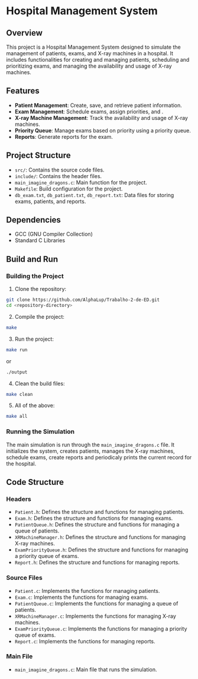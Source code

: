# Hospital Management System

## Overview
This project is a Hospital Management System designed to simulate the management of patients, exams, and X-ray machines in a hospital. It includes functionalities for creating and managing patients, scheduling and prioritizing exams, and managing the availability and usage of X-ray machines.

## Features
- **Patient Management**: Create, save, and retrieve patient information.
- **Exam Management**: Schedule exams, assign priorities, and .
- **X-ray Machine Management**: Track the availability and usage of X-ray machines.
- **Priority Queue**: Manage exams based on priority using a priority queue.
- **Reports**: Generate reports for the exam.

## Project Structure
- `src/`: Contains the source code files.
- `include/`: Contains the header files.
- `main_imagine_dragons.c`: Main function for the project.
- `Makefile`: Build configuration for the project.
- `db_exam.txt`, `db_patient.txt`, `db_report.txt`: Data files for storing exams, patients, and reports.

## Dependencies
- GCC (GNU Compiler Collection)
- Standard C Libraries

## Build and Run

### Building the Project
1. Clone the repository:

```bash
git clone https://github.com/AlphaLup/Trabalho-2-de-ED.git
cd <repository-directory>
```
2. Compile the project:

```bash
make
```
3. Run the project:

```bash
make run
```
  or
```bash
./output
```

4. Clean the build files:

```bash
make clean
```

5. All of the above:

```bash
make all
```
### Running the Simulation
The main simulation is run through the `main_imagine_dragons.c` file. It initializes the system, creates patients, manages the X-ray machines, schedule exams, create reports and periodicaly prints the current record for the hospital.

## Code Structure
### Headers
- `Patient.h`: Defines the structure and functions for managing patients.
- `Exam.h`: Defines the structure and functions for managing exams.
- `PatientQueue.h`: Defines the structure and functions for managing a queue of patients.
- `XRMachineManager.h`: Defines the structure and functions for managing X-ray machines.
- `ExamPriorityQueue.h`: Defines the structure and functions for managing a priority queue of exams.
- `Report.h`: Defines the structure and functions for managing reports.
### Source Files
- `Patient.c`: Implements the functions for managing patients.
- `Exam.c`: Implements the functions for managing exams.
- `PatientQueue.c`: Implements the functions for managing a queue of patients.
- `XRMachineManager.c`: Implements the functions for managing X-ray machines.
- `ExamPriorityQueue.c`: Implements the functions for managing a priority queue of exams.
- `Report.c`: Implements the functions for managing reports.
### Main File
- `main_imagine_dragons.c`: Main file that runs the simulation.
